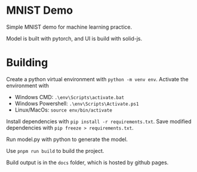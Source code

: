 # MNIST Demo

Simple MNIST demo for machine learning practice.

Model is built with pytorch, and UI is build with solid-js.

# Building

Create a python virtual environment with `python -m venv env`.
Activate the environment with
  - Windows CMD: `.\env\Scripts\activate.bat`
  - Windows Powershell: `.\env\Scripts\Activate.ps1`
  - Linux/MacOs: `source env/bin/activate`

Install dependencies with `pip install -r requirements.txt`.
Save modified dependencies with `pip freeze > requirements.txt`.

Run model.py with python to generate the model.

Use `pnpm run build` to build the project.

Build output is in the `docs` folder, which is hosted by github pages.